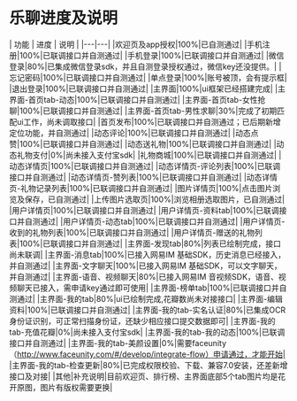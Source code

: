 # 乐聊进度及说明

| 功能 | 进度 | 说明 |
|---|---|
|欢迎页及app授权|100%|已自测通过|
|手机注册|100%|已联调接口并自测通过|
|手机登录|100%|已联调接口并自测通过|
|微信登录|80%|已集成微信登录sdk，并且自测登录授权通过，微信key还没提供。|
|忘记密码|100%|已联调接口并自测通过|
|单点登录|100%|账号被顶，会有提示框|
|退出登录|100%|已联调接口并自测通过|
|主界面|100%|ui框架已经搭建完成|
|主界面-首页tab-动态|100%|已联调接口并自测通过|
|主界面-首页tab-女性抢聊|100%|已联调接口并自测通过|
|主界面-首页tab-男性求聊|30%|完成了初期匹配ui工作，尚未调取接口|
|首页发布|100%|已联调接口并自测通过；已后期新增定位功能，并自测通过|
|动态评论|100%|已联调接口并自测通过|
|动态点赞|100%|已联调接口并自测通过|
|动态送礼物|100%|已联调接口并自测通过|
|动态礼物支付|0%|尚未接入支付宝sdk|
|礼物商城|100%|已联调接口并自测通过|
|动态详情页|100%|已联调接口并自测通过|
|动态详情页-评论列表|100%|已联调接口并自测通过|
|动态详情页-赞列表|100%|已联调接口并自测通过|
|动态详情页-礼物记录列表|100%|已联调接口并自测通过|
|图片详情页|100%|点击图片浏览及保存，已自测通过|
|上传图片选取页|100%|浏览相册选取图片，已自测通过|
|用户详情页|100%|已联调接口并自测通过|
|用户详情页-资料tab|100%|已联调接口并自测通过|
|用户详情页-动态tab|100%|已联调接口并自测通过|
|用户详情页-收到的礼物列表|100%|已联调接口并自测通过|
|用户详情页-赠送的礼物列表|100%|已联调接口并自测通过|
|主界面-发现tab|80%|列表已绘制完成，接口尚未联调|
|主界面-消息tab|100%|已接入网易IM 基础SDK，历史消息已经接入，并自测通过|
|主界面-文字聊天|100%|已接入网易IM 基础SDK，可以文字聊天，并自测通过|
|主界面-语音、视频聊天|80%|已接入网易IM 音视频SDK，语音、视频聊天已接入，需申请key通过即可使用|
|主界面-榜单tab|100%|已联调接口并自测通过|
|主界面-我的tab|80%|ui已绘制完成,花瓣数尚未对接接口|
|主界面-编辑资料|100%|已联调接口并自测通过|
|主界面-我的tab-实名认证|80%|已集成OCR身份证识别，可正常扫描身份证，还缺少相应接口提交数据即可|
|主界面-我的tab-充值花瓣|0%|尚未接入支付宝sdk|
|主界面-我的tab-我的动态|100%|已联调接口并自测通过|
|主界面-我的tab-美颜设置|0%|需要faceunity（http://www.faceunity.com/#/develop/integrate-flow）申请通过，才能开始|
|主界面-我的tab-检查更新|80%|已完成权限校验、下载、兼容7.0安装，还差新增接口及对接|
|其他|补充说明|目前欢迎页、排行榜、主界面底部5个tab图片均是花开原图，图片有版权需要更换|

